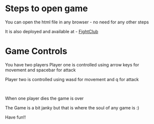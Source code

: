 # Steps to open game
You can open the html file in any browser - no need for any other steps

It is also deployed and available at - [FightClub](https://bp-bootcamp-fight-club.web.app/)


# Game Controls

You have two players 
Player one is controlled using arrow keys for movement and spacebar for attack

Player two is controlled using wasd for movement and q for attack

<br>

When one player dies the game is over

The Game is a bit janky but that is where the soul of any game is :)

Have fun!!
